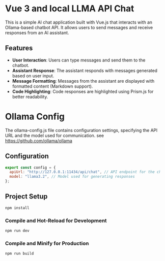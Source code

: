 # Vue 3 and local LLMA API Chat

This is a simple AI chat application built with Vue.js that interacts with an Ollama-based chatbot API. It allows users to send messages and receive responses from an AI assistant.

## Features

- **User Interaction**: Users can type messages and send them to the chatbot.
- **Assistant Response**: The assistant responds with messages generated based on user input.
- **Message Formatting**: Messages from the assistant are displayed with formatted content (Markdown support).
- **Code Highlighting**: Code responses are highlighted using Prism.js for better readability.

# Ollama Config

The ollama-config.js file contains configuration settings, specifying the API URL and the model used for communication.
see https://github.com/ollama/ollama

## Configuration

```javascript
export const config = {
  apiUrl: "http://127.0.0.1:11434/api/chat", // API endpoint for the chat application
  model: "llama3.2", // Model used for generating responses
};
```

## Project Setup

```sh
npm install
```

### Compile and Hot-Reload for Development

```sh
npm run dev
```

### Compile and Minify for Production

```sh
npm run build
```


